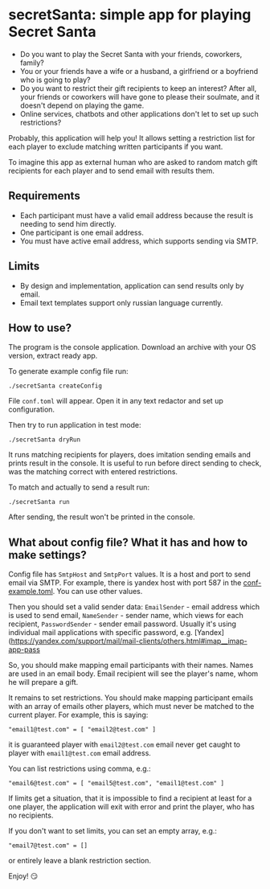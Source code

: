 # secretSanta: simple app for playing Secret Santa
* Do you want to play the Secret Santa with your friends, coworkers, family?
* You or your friends have a wife or a husband, a girlfriend or a boyfriend 
who is going to play?
* Do you want to restrict their gift recipients to keep an interest?
  After all, your friends or coworkers will have gone to please their soulmate,
  and it doesn't depend on playing the game.
* Online services, chatbots and other applications don't let to set up such
  restrictions?

Probably, this application will help you!
It allows setting a restriction list for each player
to exclude matching written participants if you want.

To imagine this app as external human who are asked to random match
gift recipients for each player and to send email with results them.

Requirements
--
* Each participant must have a valid email address because the result is
needing to send him directly.
* One participant is one email address.
* You must have active email address, which supports sending via SMTP.

Limits
--
* By design and implementation, application can send results only by email.
* Email text templates support only russian language currently.

How to use?
--
The program is the console application.
Download an archive with your OS version, extract ready app. 

To generate example config file run:

    ./secretSanta createConfig

File `conf.toml` will appear.
Open it in any text redactor and set up configuration.

Then try to run application in test mode:

    ./secretSanta dryRun

It runs matching recipients for players, does imitation sending emails
and prints result in the console.
It is useful to run before direct sending to check,
was the matching correct with entered restrictions.

To match and actually to send a result run:

    ./secretSanta run

After sending, the result won't be printed in the console.

What about config file? What it has and how to make settings?
--
Config file has `SmtpHost` and `SmtpPort` values.
It is a host and port to send email via SMTP.
For example, there is yandex host with port 587
in the [conf-example.toml](conf-example.toml).
You can use other values.

Then you should set a valid sender data: 
`EmailSender` - email address which is used to send email,
`NameSender` - sender name, which views for each recipient,
`PasswordSender` - sender email password.
Usually it's using individual mail applications with specific password,
e.g. [Yandex](https://yandex.com/support/mail/mail-clients/others.html#imap__imap-app-pass

So, you should make mapping email participants with their names.
Names are used in an email body. 
Email recipient will see the player's name, whom he will prepare a gift.

It remains to set restrictions. 
You should make mapping participant emails with an array of emails
other players, which must never be matched to the current player.
For example, this is saying:

    "email1@test.com" = [ "email2@test.com" ]
it is guaranteed player with `email2@test.com` email never
get caught to player with `email1@test.com` email address.

You can list restrictions using comma, e.g.:

    "email6@test.com" = [ "email5@test.com", "email1@test.com" ]
If limits get a situation, that it is impossible
to find a recipient at least for a one player, the application will exit with error
and print the player, who has no recipients.

If you don't want to set limits, you can set an empty array, e.g.:

    "email7@test.com" = []      
or entirely leave a blank restriction section.

Enjoy! 😏

